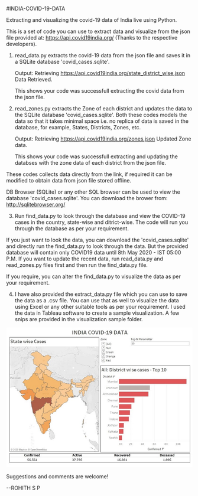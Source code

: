 #INDIA-COVID-19-DATA

Extracting and visualizing the covid-19 data of India live using Python.

This is a set of code you can use to extract data and visualize from the json file provided at:
https://api.covid19india.org/ (Thanks to the respective developers).

1. read_data.py extracts the covid-19 data from the json file and saves it in a SQLite database 'covid_cases.sqlite'.

    Output:
    Retrieving https://api.covid19india.org/state_district_wise.json
    Data Retrieved.

    This shows your code was successfull extracting the covid data from the json file.

2. read_zones.py extracts the Zone of each district and updates the data to the SQLite database 'covid_cases.sqlite'.
    Both these codes models the data so that it takes minimal space i.e. no replica of data is saved in the database,
    for example, States, Districts, Zones, etc.

    Output:
    Retrieving https://api.covid19india.org/zones.json
    Updated Zone data.

    This shows your code was successfull extracting and updating the databses with the zone data of each district from the json file.

These codes collects data directly from the link, if required it can be modified to obtain data from json file stored offline.

DB Browser (SQLite) or any other SQL browser can be used to view the database 'covid_cases.sqlite'.
You can download the brower from:
http://sqlitebrowser.org/

3. Run find_data.py to look through the database and view the COVID-19 cases in the country, state-wise and ditrict-wise.
    The code will run you through the database as per your requirement.

If you just want to look the data, you can download the 'covid_cases.sqlite' and directly run the find_data.py to
look through the data. But the provided database will contain only COVID19 data until 8th May 2020 - IST 05:00 P.M. If you
want to update the recent data, run read_data.py and read_zones.py files first and then run the find_data.py file.

If you require, you can alter the find_data.py to visualize the data as per your requirement.

4. I have also provided the extract_data.py file which you can use to save the data as a .csv file. You can use that as well
    to visualize the data using Excel or any other suitable tools as per your requirement. I used the data in Tableau software
    to create a sample visualization. A few snips are provided in the visualization sample folder.

![](visualization_sample/sample_1.jpg)
    
Suggestions and comments are welcome!

--ROHITH S P
